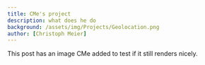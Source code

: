 ```yaml
---
title: CMe's project
description: what does he do
background: /assets/img/Projects/Geolocation.png
author: [Christoph Meier]
---
```


This post has an image CMe added to test if it still renders nicely.
